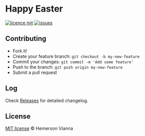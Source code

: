 # Happy Easter

[![licence mit](https://img.shields.io/badge/license-MIT-blue.svg?style=flat-square)](http://hemersonvianna.mit-license.org/)
[![issues](https://img.shields.io/github/issues/festivities-solutions/happy-easter.svg?style=flat-square)](https://github.com/festivities-solutions/happy-easter/issues)

## Contributing

- Fork it!
- Create your feature branch: `git checkout -b my-new-feature`
- Commit your changes: `git commit -m 'Add some feature'`
- Push to the branch: `git push origin my-new-feature`
- Submit a pull request

## Log

Check [Releases](https://github.com/festivities-solutions/happy-easter/releases) for detailed changelog.

## License

[MIT license](http://hemersonvianna.mit-license.org/) © Hemerson Vianna
